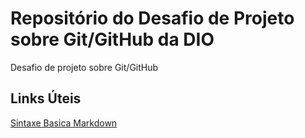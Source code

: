 # Repositório do Desafio de Projeto sobre Git/GitHub da DIO
Desafio de projeto sobre Git/GitHub


## Links Úteis
[Sintaxe Basica Markdown](https://www.markdownguide.org/basic-syntax/)

